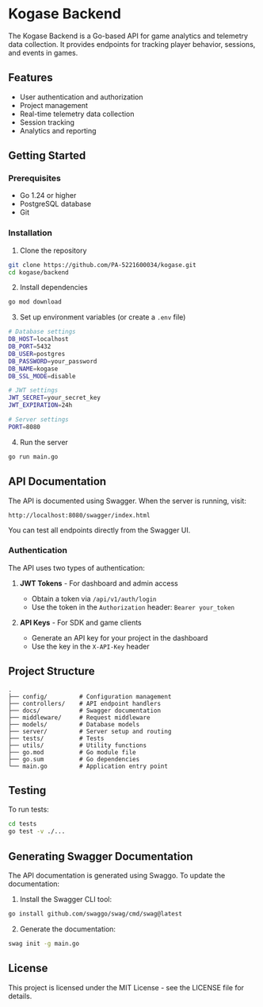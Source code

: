 # Kogase Backend

The Kogase Backend is a Go-based API for game analytics and telemetry data collection. It provides endpoints for tracking player behavior, sessions, and events in games.

## Features

- User authentication and authorization
- Project management
- Real-time telemetry data collection
- Session tracking
- Analytics and reporting

## Getting Started

### Prerequisites

- Go 1.24 or higher
- PostgreSQL database
- Git

### Installation

1. Clone the repository

```bash
git clone https://github.com/PA-5221600034/kogase.git
cd kogase/backend
```

2. Install dependencies

```bash
go mod download
```

3. Set up environment variables (or create a `.env` file)

```bash
# Database settings
DB_HOST=localhost
DB_PORT=5432
DB_USER=postgres
DB_PASSWORD=your_password
DB_NAME=kogase
DB_SSL_MODE=disable

# JWT settings
JWT_SECRET=your_secret_key
JWT_EXPIRATION=24h

# Server settings
PORT=8080
```

4. Run the server

```bash
go run main.go
```

## API Documentation

The API is documented using Swagger. When the server is running, visit:

```
http://localhost:8080/swagger/index.html
```

You can test all endpoints directly from the Swagger UI.

### Authentication

The API uses two types of authentication:

1. **JWT Tokens** - For dashboard and admin access
   - Obtain a token via `/api/v1/auth/login`
   - Use the token in the `Authorization` header: `Bearer your_token`

2. **API Keys** - For SDK and game clients
   - Generate an API key for your project in the dashboard
   - Use the key in the `X-API-Key` header

## Project Structure

```
.
├── config/         # Configuration management
├── controllers/    # API endpoint handlers
├── docs/           # Swagger documentation
├── middleware/     # Request middleware
├── models/         # Database models
├── server/         # Server setup and routing
├── tests/          # Tests
├── utils/          # Utility functions
├── go.mod          # Go module file
├── go.sum          # Go dependencies
└── main.go         # Application entry point
```

## Testing

To run tests:

```bash
cd tests
go test -v ./...
```

## Generating Swagger Documentation

The API documentation is generated using Swaggo. To update the documentation:

1. Install the Swagger CLI tool:

```bash
go install github.com/swaggo/swag/cmd/swag@latest
```

2. Generate the documentation:

```bash
swag init -g main.go
```

## License

This project is licensed under the MIT License - see the LICENSE file for details. 